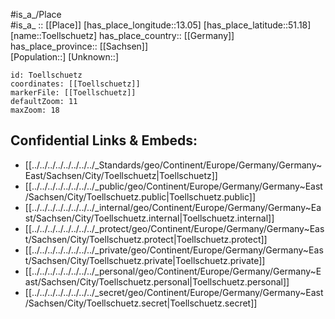 ﻿---
location: [51.18,13.05] 
mapzoom: [7,12] 
mapmarker: city 
type: City
tags:
- geo/City


SpocWebEntityId: 35084
isDeleted: false
confidential: public

---
#is_a_/Place  
#is_a_ :: [[Place]] 
[has_place_longitude::13.05] 
[has_place_latitude::51.18] 
[name::Toellschuetz] 
has_place_country:: [[Germany]]  
has_place_province:: [[Sachsen]]  
[Population::] 
[Unknown::] 


```leaflet
id: Toellschuetz
coordinates: [[Toellschuetz]] 
markerFile: [[Toellschuetz]] 
defaultZoom: 11 
maxZoom: 18
```


## Confidential Links & Embeds: 
- [[../../../../../../../../_Standards/geo/Continent/Europe/Germany/Germany~East/Sachsen/City/Toellschuetz|Toellschuetz]] 
- [[../../../../../../../../_public/geo/Continent/Europe/Germany/Germany~East/Sachsen/City/Toellschuetz.public|Toellschuetz.public]] 
- [[../../../../../../../../_internal/geo/Continent/Europe/Germany/Germany~East/Sachsen/City/Toellschuetz.internal|Toellschuetz.internal]] 
- [[../../../../../../../../_protect/geo/Continent/Europe/Germany/Germany~East/Sachsen/City/Toellschuetz.protect|Toellschuetz.protect]] 
- [[../../../../../../../../_private/geo/Continent/Europe/Germany/Germany~East/Sachsen/City/Toellschuetz.private|Toellschuetz.private]] 
- [[../../../../../../../../_personal/geo/Continent/Europe/Germany/Germany~East/Sachsen/City/Toellschuetz.personal|Toellschuetz.personal]] 
- [[../../../../../../../../_secret/geo/Continent/Europe/Germany/Germany~East/Sachsen/City/Toellschuetz.secret|Toellschuetz.secret]] 
